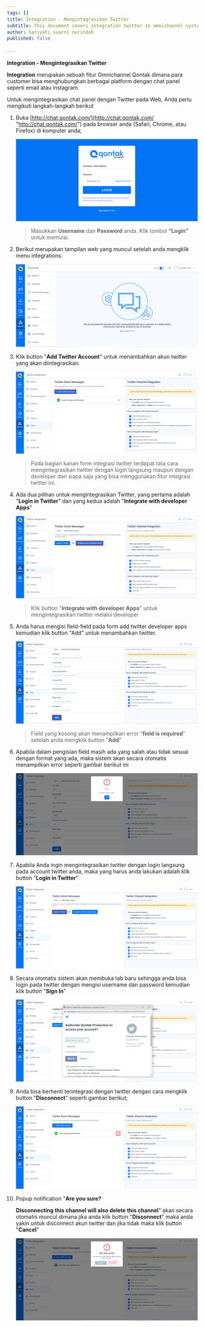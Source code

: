 ```yaml
---
tags: []
title: Integration - Mengintegrasikan Twitter
subtitle: This document covers integration twitter in omnichannel system
author: hariyati suarni nurindah
published: false

---
```

**Integration - Mengintegrasikan Twitter**

**Integration** merupakan sebuah fitur Omnichannel Qontak dimana para customer bisa menghubungkan berbagai platform dengan chat panel seperti email atau instagram.

Untuk mengintegrasikan chat panel dengan Twitter pada Web, Anda perlu mengikuti langkah-langkah berikut

 1. Buka [http://chat.qontak.com/](http://chat.qontak.com/ "http://chat.qontak.com/") pada browser anda (Safari, Chrome, atau Firefox) di komputer anda;

    ![](/uploads/login-qontak-c.png)

    > Masukkan **Username** dan **Password** anda. Klik tombol **“Login”** untuk memulai.
 2. Berikut merupakan tampilan web yang muncul setelah anda mengklik menu integrations.

    ![](/uploads/integrasi.PNG)
 3. Klik button "**Add Twitter Account**" untuk menambahkan akun twitter yang akan diintegrasikan.

    ![](/uploads/twitter.PNG)

    > Pada bagian kanan form integrasi twitter terdapat tata cara mengintegrasikan twitter dengan login langsung maupun dengan developer dan siapa saja yang bisa menggunakan fitur integrasi twitter ini.
 4. Ada dua pilihan untuk mengintegrasikan Twitter, yang pertama adalah "**Login in Twitter**" dan yang kedua adalah "**Integrate with developer Apps**"

    ![](/uploads/twitter2.PNG)

    > Klik button "**Integrate with developer Apps**" untuk mengintegrasikan twitter melalui developer
 5. Anda harus mengisi field-field pada form add twitter developer apps kemudian klik button "Add" untuk menambahkan twitter.

    ![](/uploads/twitter3.PNG)

    > Field yang kosong akan menampilkan error "**field is required**" setelah anda mengklik button "**Add**"
 6. Apabila dalam pengisian field masih ada yang salah atau tidak sesuai dengan format yang ada, maka sistem akan secara otomatis menampilkan error seperti gambar berikut ini

    ![](/uploads/twitter7.PNG)
 7. Apabila Anda ingin mengintegrasikan twitter dengan login langsung pada account twitter anda, maka yang harus anda lakukan adalah klik button "**Login in Twitter**"

    ![](/uploads/twitter5.PNG)
 8. Secara otomatis sistem akan membuka tab baru sehingga anda bisa login pada twitter dengan mengisi username dan password kemudian klik button "**Sign In**"

    ![](/uploads/twitter4.PNG)
 9. Anda bisa berhenti terintegrasi dengan twitter dengan cara mengklik button "**Disconnect**" seperti gambar berikut;

    ![](/uploads/twitter8.PNG)
10. Popup notification "**Are you sure?**

    **Disconnecting this channel will also delete this channel**" akan secara otomatis muncul dimana jika anda klik button "**Disconnect**" maka anda yakin untuk disconnect akun twitter dan jika tidak maka klik button "**Cancel**"

    ![](/uploads/twitter6-1.PNG)